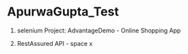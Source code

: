 # ApurwaGupta_Test


1. selenium Project: AdvantageDemo - Online Shopping App

2. RestAssured API - space x

